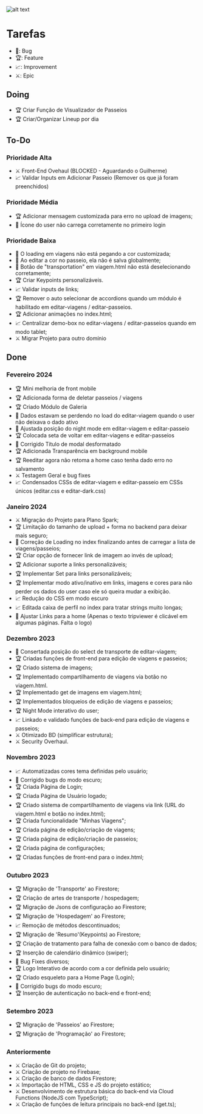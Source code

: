 ![alt text](https://i.imgur.com/jm7wA0u.png)

# Tarefas
- 🐞: Bug
- 🏆: Feature
- 📈: Improvement
- ⚔️: Epic

## Doing
- 🏆 Criar Função de Visualizador de Passeios
- 🏆 Criar/Organizar Lineup por dia

## To-Do

### Prioridade Alta
- ⚔️ Front-End Ovehaul (BLOCKED - Aguardando o Guilherme)
- 📈 Validar Inputs em Adicionar Passeio (Remover os que já foram preenchidos)

### Prioridade Média
- 🏆 Adicionar mensagem customizada para erro no upload de imagens;
- 🐞 Ícone do user não carrega corretamente no primeiro login

### Prioridade Baixa
- 🐞 O loading em viagens não está pegando a cor customizada;
- 🐞 Ao editar a cor no passeio, ela não é salva globalmente;
- 🐞 Botão de "transportation" em viagem.html não está deselecionando corretamente;
- 🏆 Criar Keypoints personalizáveis.
- 📈 Validar inputs de links;
- 🏆 Remover o auto selecionar de accordions quando um módulo é habilitado em editar-viagens / editar-passeios.
- 🏆 Adicionar animações no index.html;
- 📈 Centralizar demo-box no editar-viagens / editar-passeios quando em modo tablet;
- ⚔️ Migrar Projeto para outro domínio

## Done

### Fevereiro 2024
- 🏆 Mini melhoria de front mobile
- 🏆 Adicionada forma de deletar passeios / viagens
- 🏆 Criado Módulo de Galeria
- 🐞 Dados estavam se perdendo no load do editar-viagem quando o user não deixava o dado ativo
- 🐞 Ajustada posição do night mode em editar-viagem e editar-passeio
- 🏆 Colocada seta de voltar em editar-viagens e editar-passeios
- 🐞 Corrigido Título de modal desformatado
- 🏆 Adicionada Transparência em background mobile
- 🏆 Reeditar agora não retoma a home caso tenha dado erro no salvamento
- ⚔️ Testagem Geral e bug fixes
- 📈 Condensados CSSs de editar-viagem e editar-passeio em CSSs únicos (editar.css e editar-dark.css)

### Janeiro 2024
- ⚔️ Migração do Projeto para Plano Spark;
- 🏆 Limitação do tamanho de upload + forma no backend para deixar mais seguro;
- 🐞 Correção de Loading no index finalizando antes de carregar a lista de viagens/passeios;
- 🏆 Criar opção de fornecer link de imagem ao invés de upload;
- 🏆 Adicionar suporte a links personalizáveis;
- 🏆 Implementar Set para links personalizáveis;
- 🏆 Implementar modo ativo/inativo em links, imagens e cores para não perder os dados do user caso ele só queira mudar a exibição.
- 📈 Redução do CSS em modo escuro
- 📈 Editada caixa de perfil no index para tratar strings muito longas;
- 🐞 Ajustar Links para a home (Apenas o texto tripviewer é clicável em algumas páginas. Falta o logo)

### Dezembro 2023
- 🐞 Consertada posição do select de transporte de editar-viagem;
- 🏆 Criadas funções de front-end para edição de viagens e passeios;
- 🏆 Criado sistema de imagens;
- 🏆 Implementado compartilhamento de viagens via botão no viagem.html.
- 🏆 Implementado get de imagens em viagem.html;
- 🏆 Implementados bloqueios de edição de viagens e passeios;
- 🏆 Night Mode interativo do user;
- 📈 Linkado e validado funções de back-end para edição de viagens e passeios;
- ⚔️ Otimizado BD (simplificar estrutura);
- ⚔️ Security Overhaul.

### Novembro 2023
- 📈 Automatizadas cores tema definidas pelo usuário;
- 🐞 Corrigido bugs do modo escuro;
- 🏆 Criada Página de Login;
- 🏆 Criada Página de Usuário logado;
- 🏆 Criado sistema de compartilhamento de viagens via link (URL do viagem.html e botão no index.html);
- 🏆 Criada funcionalidade "Minhas Viagens";
- 🏆 Criada página de edição/criação de viagens;
- 🏆 Criada página de edição/criação de passeios;
- 🏆 Criada página de configurações;
- 🏆 Criadas funções de front-end para o index.html;

### Outubro 2023
- 🏆 Migração de 'Transporte' ao Firestore;
- 🏆 Criação de artes de transporte / hospedagem;
- 🏆 Migração de Jsons de configuração ao Firestore;
- 🏆 Migração de 'Hospedagem' ao Firestore;
- 📈 Remoção de métodos descontinuados;
- 🏆 Migração de  'Resumo'(Keypoints) ao Firestore;
- 🏆 Criação de tratamento para falha de conexão com o banco de dados;
- 🏆 Inserção de calendário dinâmico (swiper);
- 🐞 Bug Fixes diversos;
- 🏆 Logo Interativo de acordo com a cor definida pelo usuário;
- 🏆 Criado esqueleto para a Home Page (Login);
- 🐞 Corrigido bugs do modo escuro;
- 🏆 Inserção de autenticação no back-end e front-end;

### Setembro 2023
- 🏆 Migração de 'Passeios' ao Firestore;
- 🏆 Migração de 'Programação' ao Firestore;

### Anteriormente
- ⚔️ Criação de Git do projeto;
- ⚔️ Criação de projeto no Firebase;
- ⚔️ Criação de banco de dados Firestore;
- ⚔️ Importação de HTML, CSS e JS do projeto estático;
- ⚔️ Desenvolvimento de estrutura básica do back-end via Cloud Functions (NodeJS com TypeScript);
- ⚔️ Criação de funções de leitura principais no back-end (get.ts);